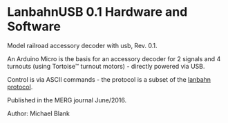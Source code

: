 # LanbahnUSB 0.1 Hardware and Software
Model railroad accessory decoder with usb, Rev. 0.1.

An Arduino Micro is the basis for an accessory decoder for 2 signals and 4 turnouts (using Tortoise&trade; turnout motors) - directly powered via USB.

Control is via ASCII commands - the protocol is a subset of the <a href="http://www.lanbahn.net/protocol" _target="blank" >lanbahn protocol</a>.

Published in the MERG journal June/2016.

Author: Michael Blank
